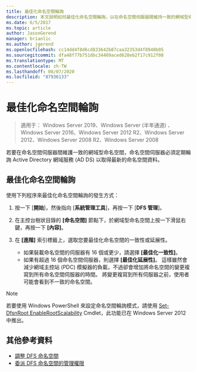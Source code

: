 ```yaml
---
title: 最佳化命名空間輪詢
description: 本文說明如何最佳化命名空間輪詢，以在命名空間伺服器間維持一致的網域型命名空間
ms.date: 6/5/2017
ms.topic: article
author: JasonGerend
manager: brianlic
ms.author: jgerend
ms.openlocfilehash: cc14dd4f8d6cd833642b87caa32353d4f8940b05
ms.sourcegitcommit: dfa48f77b751dbc34409aced628eb2f17c912f08
ms.translationtype: MT
ms.contentlocale: zh-TW
ms.lasthandoff: 08/07/2020
ms.locfileid: "87936133"
---
```

# <a name="optimize-namespace-polling"></a>最佳化命名空間輪詢

> 適用于： Windows Server 2019、Windows Server (半年通道) 、Windows Server 2016、Windows Server 2012 R2、Windows Server 2012、Windows Server 2008 R2、Windows Server 2008

若要在命名空間伺服器間維護一致的網域型命名空間，命名空間伺服器必須定期輪詢 Active Directory 網域服務 (AD DS) 以取得最新的命名空間資料。

## <a name="to-optimize-namespace-polling"></a>最佳化命名空間輪詢

使用下列程序來最佳化命名空間輪詢的發生方式：

1.  按一下 [**開始**]，然後指向 [**系統管理工具**]，再按一下 [**DFS 管理**]。

2.  在主控台樹狀目錄的 **\[命名空間\]** 節點下，於網域型命名空間上按一下滑鼠右鍵，再按一下 **\[內容\]**。

3.  在 **\[進階\]** 索引標籤上，選取您要最佳化命名空間的一致性或延展性。

    -   如果裝載命名空間的伺服器有 16 個或更少，請選擇 **\[最佳化一致性\]**。
    -   如果有超過 16 個命名空間伺服器，則選擇 **\[最佳化延展性\]**。 這樣雖然會減少網域主控站 (PDC) 模擬器的負載，不過卻會增加將命名空間的變更複寫到所有命名空間伺服器的時間。 將變更複寫到所有伺服器之前，使用者可能會看到不一致的命名空間。

> [!NOTE]
> 若要使用 Windows PowerShell 來設定命名空間輪詢模式，請使用 [Set-DfsnRoot EnableRootScalability](/previous-versions/windows/it-pro/windows-server-2008-R2-and-2008/cc771913(v=ws.11)) Cmdlet，此功能已在 Windows Server 2012 中推出。

## <a name="additional-references"></a>其他參考資料

-   [調整 DFS 命名空間](tuning-dfs-namespaces.md)
-   [委派 DFS 命名空間的管理權限](delegate-management-permissions-for-dfs-namespaces.md)
